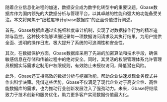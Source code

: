 随着企业信息化进程的加速，数据安全成为数字化转型中的重要议题。Gbase数据库作为国内领先的大数据分析与管理平台，以其卓越的性能和强大的功能备受关注。本文将聚焦于“细粒度审计gbase数据库”的正面价值进行阐述。

首先，Gbase数据库通过实施细粒度审计机制，实现了对数据操作行为的精准追踪与监控。这种技术能够详细记录每一项数据访问请求及其执行结果，为用户提供全面、透明的操作日志，极大提升了系统的可追溯性和安全性。

其次，在数据保护方面，Gbase数据库采用了先进的加密算法和技术手段，确保敏感信息在存储和传输过程中的绝对安全。同时，其灵活的权限管理体系允许管理员根据实际需求定制用户权限规则，有效防止未授权访问，降低潜在风险。

此外，Gbase还支持高效的数据分析与挖掘功能，帮助企业快速发现业务模式并作出科学决策。凭借这些优势，Gbase不仅满足了现代企业对于高安全性、高性能数据库的需求，也为推动行业创新发展注入了强劲动力。未来，Gbase将继续致力于技术创新和服务优化，助力更多客户实现数据价值最大化。